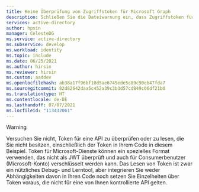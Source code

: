 ```yaml
---
title: Keine Überprüfung von Zugriffstoken für Microsoft Graph
description: Schließen Sie die Dateiwarnung ein, dass Zugriffstoken für Microsoft Graph als nicht transparent betrachtet und nie vom Kundencode überprüft werden sollten. Nur Microsoft Graph überprüft Microsoft Graph-Zugriffstoken.
services: active-directory
author: hpsin
manager: CelesteDG
ms.service: active-directory
ms.subservice: develop
ms.workload: identity
ms.topic: include
ms.date: 06/25/2021
ms.author: hirsin
ms.reviewer: hirsin
ms.custom: aaddev
ms.openlocfilehash: ab38a17f96bf10d5ae6745ede5c89c90eb47fda7
ms.sourcegitcommit: 82d82642daa5c452a39c3b3d57cd849c06df21b0
ms.translationtype: HT
ms.contentlocale: de-DE
ms.lasthandoff: 07/07/2021
ms.locfileid: "113432061"
---
```

> [!WARNING]
> Versuchen Sie nicht, Token für eine API zu überprüfen oder zu lesen, die Sie nicht besitzen, einschließlich der Token in Ihrem Code in diesem Beispiel.  Token für Microsoft-Dienste können ein spezielles Format verwenden, das nicht als JWT überprüft und auch für Consumerbenutzer (Microsoft-Konto) verschlüsselt werden kann. Das Lesen von Token ist zwar ein nützliches Debug- und Lerntool, aber integrieren Sie weder Abhängigkeiten davon in Ihren Code noch setzen Sie Einzelheiten über Token voraus, die nicht für eine von Ihnen kontrollierte API gelten.
